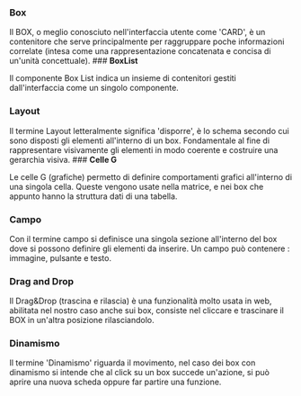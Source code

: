 ### **Box**

Il BOX, o meglio conosciuto nell'interfaccia utente come 'CARD', è un contenitore che serve principalmente per raggruppare poche informazioni correlate (intesa come una rappresentazione concatenata e concisa di un'unità concettuale).
                                                                                                  ### **BoxList**

Il componente Box List indica un insieme di contenitori gestiti dall'interfaccia come un singolo componente.

### **Layout**

Il termine Layout letteralmente significa 'disporre', è lo schema secondo cui sono disposti gli elementi all'interno di un box. Fondamentale al fine di rappresentare visivamente gli elementi in modo coerente e costruire una gerarchia visiva.
                                                                                                  ### **Celle G**

Le celle G (grafiche) permetto di definire comportamenti grafici all'interno di una singola cella. Queste vengono usate nella matrice, e nei box che appunto hanno la struttura dati di una tabella.

### **Campo**

Con il termine campo si definisce una singola sezione all'interno del box dove si possono definire gli elementi da inserire. Un campo può contenere :  immagine, pulsante e testo.

### **Drag and Drop**

Il Drag&Drop (trascina e rilascia) è una funzionalità molto usata in web, abilitata nel nostro caso anche sui box, consiste nel cliccare e trascinare il BOX in un'altra posizione rilasciandolo.

### **Dinamismo**

Il termine 'Dinamismo' riguarda il movimento, nel caso dei box con dinamismo si intende che al click su un box succede un'azione, si può aprire una nuova scheda oppure far partire una funzione.
